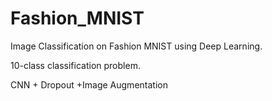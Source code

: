 # Fashion_MNIST
Image Classification on Fashion MNIST using Deep Learning.

10-class classification problem.

CNN + Dropout +Image Augmentation
